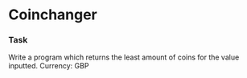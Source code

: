 # Coinchanger

### Task ###
Write a program which returns the least amount of coins for the value inputted. Currency: GBP
